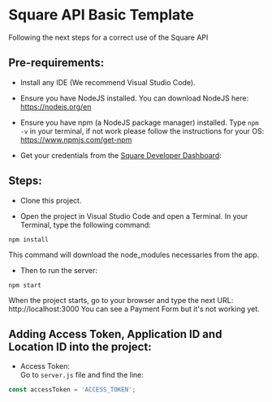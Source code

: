 # Square API Basic Template

Following the next steps for a correct use of the Square API

## Pre-requirements:

* Install any IDE (We recommend Visual Studio Code).
 
* Ensure you have NodeJS installed. You can download NodeJS here: https://nodejs.org/en

* Ensure you have npm (a NodeJS package manager) installed. Type `npm -v` in your terminal, if not work please follow the instructions for your OS: https://www.npmjs.com/get-npm

* Get your credentials from the [Square Developer Dashboard](https://developer.squareup.com/apps):

## Steps:

* Clone this project.

* Open the project in Visual Studio Code and open a Terminal. In your Terminal, type the following command:
```
npm install
```
This command will download the node_modules necessaries from the app.

* Then to run the server:
```
npm start
```
When the project starts, go to your browser and type the next URL: http://localhost:3000 You can see a Payment Form but it's not working yet.

## Adding Access Token, Application ID and Location ID into the project:

* Access Token:  
Go to `server.js` file and find the line:  
```javascript
const accessToken = 'ACCESS_TOKEN';
```